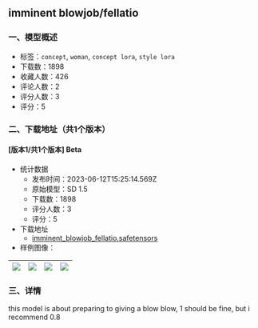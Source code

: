 ## imminent blowjob/fellatio
### 一、模型概述

- 标签：`concept`, `woman`, `concept lora`, `style lora`
- 下载数：1898
- 收藏人数：426
- 评论人数：2
- 评分人数：3
- 评分：5

### 二、下载地址（共1个版本）

#### [版本1/共1个版本] Beta

- 统计数据
  - 发布时间：2023-06-12T15:25:14.569Z
  - 原始模型：SD 1.5
  - 下载数：1898
  - 评分人数：3
  - 评分：5
- 下载地址
  - [imminent_blowjob_fellatio.safetensors](https://civitai.com/api/download/models/94597)
- 样例图像：

| <img src="https://image.civitai.com/xG1nkqKTMzGDvpLrqFT7WA/abdfce7c-5f06-4d14-af27-76e5c37e8320/width=450/1120886.jpeg" /> | <img src="https://image.civitai.com/xG1nkqKTMzGDvpLrqFT7WA/b6ed9dbf-957f-4b08-94b9-c34f073d5196/width=450/1120887.jpeg" /> | <img src="https://image.civitai.com/xG1nkqKTMzGDvpLrqFT7WA/d52b7ff7-ab3d-417b-8bf9-0526a8f95354/width=450/1120889.jpeg" /> | <img src="https://image.civitai.com/xG1nkqKTMzGDvpLrqFT7WA/c4ccd049-f64a-4bc3-a802-4e8dbfe4ba59/width=450/1120888.jpeg" /> |
| ---- | ---- | ---- | ---- |


### 三、详情
<p>this model is about preparing to giving a blow blow, 1 should be fine, but i recommend 0.8</p>